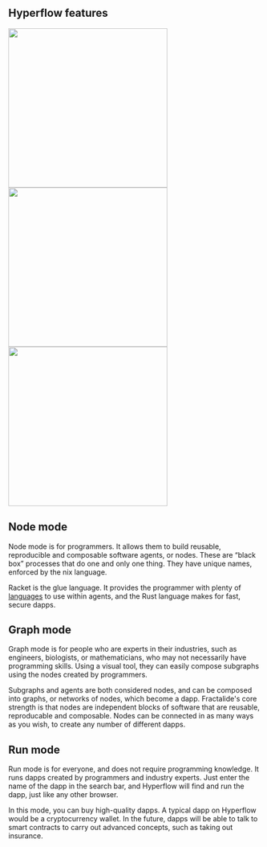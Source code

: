 <section id="hyperflow_modes">
    <div class="container">
        <div class="row">
            <div class="col-md-offset-3 col-md-6">
                <div class="text-center">
                    <h2 class="sub_heading_blue">Hyperflow features</h2>
                </div>
            </div>
        </div>
        <div class="row">
            <div class="hyperflow_flex_container">
                <div class="hyperflow_icon hyperflow_icon_top hyperflow_icon_odd hyperflow_item_1">
                    <img src="/img/hyperflow-min/node@2x-min.png" width="317px" />
                </div>
                <div class="hyperflow_icon hyperflow_icon_middle hyperflow_icon_none hyperflow_item_2">
                    <img src="/img/hyperflow-min/graph@2x-min.png" width="317px" />
                </div>
                <div class="hyperflow_icon hyperflow_icon_bottom hyperflow_icon_odd hyperflow_item_3">
                    <img src="/img/hyperflow-min/run@2x-min.png" width="317px" />
                </div>
                <div class="hyperflow_mode hyperflow_item_1">
                    <h2 class="sub_heading_blue">Node mode</h2>
                    <p>
                        Node mode is for programmers. It allows them to build reusable, reproducible and composable software agents, or
                        nodes. These are “black box” processes that do one and only one thing. They have unique names, enforced by the nix
                        language.
                    </p>
                    <p>
                        Racket is the glue language. It provides the programmer with plenty of <a href="http://docs.racket-lang.org/search/index.html?q=H%3A">languages</a>
                        to use within agents, and the Rust language makes for fast, secure dapps.
                    </p>
                </div>
                <div class="hyperflow_mode hyperflow_item_2">
                    <h2 class="sub_heading_blue">Graph mode</h2>
                    <p>
                        Graph mode is for people who are experts in their industries, such as engineers, biologists, or mathematicians, who
                        may not necessarily have programming skills. Using a visual tool, they can easily compose subgraphs using the nodes
                        created by programmers.
                    </p>
                    <p>
                        Subgraphs and agents are both considered nodes, and can be composed into graphs, or networks of nodes, which become
                        a dapp. Fractalide's core strength is that nodes are independent blocks of software that are reusable, reproducable
                        and composable. Nodes can be connected in as many ways as you wish, to create any number of different dapps.
                    </p>
                </div>
                <div class="hyperflow_mode hyperflow_item_3">
                    <h2 class="sub_heading_blue">Run mode</h2>
                    <p>
                        Run mode is for everyone, and does not require programming knowledge. It runs dapps created by programmers and
                        industry experts. Just enter the name of the dapp in the search bar, and Hyperflow will find and run the dapp, just
                        like any other browser.
                    </p>
                    <p>
                        In this mode, you can buy high-quality dapps. A typical dapp on Hyperflow would be a cryptocurrency wallet. In the
                        future, dapps will be able to talk to smart contracts to carry out advanced concepts, such as taking out insurance.
                    </p>
                </div>
            </div>
        </div>
    </div>
</section> <!-- hyperflow_modes -->
